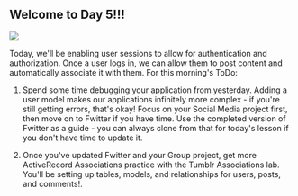 ## Welcome to Day 5!!!

![](http://i2.kym-cdn.com/photos/images/newsfeed/000/213/759/1323218134001.jpg)

Today, we'll be enabling user sessions to allow for authentication and authorization. Once a user logs in, we can allow them to post content and automatically associate it with them. For this morning's ToDo:

1. Spend some time debugging your application from yesterday. Adding a user model makes our applications infinitely more complex - if you're still getting errors, that's okay! Focus on your Social Media project first, then move on to Fwitter if you have time. Use the completed version of Fwitter as a guide - you can always clone from that for today's lesson if you don't have time to update it. 

2. Once you've updated Fwitter and your Group project, get more ActiveRecord Associations practice with the Tumblr Associations lab. You'll be setting up tables, models, and relationships for users, posts, and comments!.